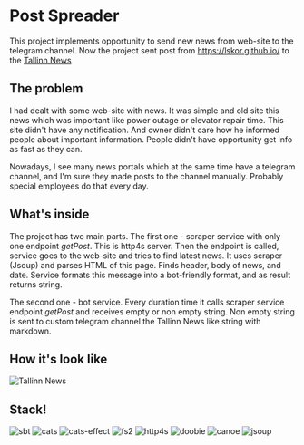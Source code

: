 Post Spreader
=============
This project implements opportunity to send new news from web-site to the telegram channel. Now the project sent post from https://lskor.github.io/ to the [Tallinn News](https://t.me/tallinn_newsss)

## The problem
I had dealt with some web-site with news. It was simple and old site this news which was important like power outage or elevator repair time. This site didn't have any notification. And owner didn't care how he informed people about important information. People didn't have opportunity get info as fast as they can.

Nowadays, I see many news portals which at the same time have a telegram channel, and I'm sure they made posts to the channel manually. Probably special employees do that every day.

## What's inside
The project has two main parts. The first one - scraper service with only one endpoint _getPost_. This is http4s server. Then the endpoint is called, service goes to the web-site and tries to find latest news. It uses scraper (Jsoup) and parses HTML of this page. Finds header, body of news, and date. Service formats this message into a bot-friendly format, and as result returns string.

The second one - bot service. Every duration time it calls scraper service endpoint _getPost_ and receives empty or non empty string. Non empty string is sent to custom telegram channel the Tallinn News like string with markdown.

## How it's look like

![Tallinn News](https://github.com/lskor/post-spreader/blob/master/img/tallinn_news.png?raw=true)

## Stack!

![sbt](https://github.com/lskor/post-spreader/blob/master/img/.png?raw=true)
![cats](https://github.com/lskor/post-spreader/blob/master/img/cats.png?raw=true)
![cats-effect](https://github.com/lskor/post-spreader/blob/master/img/cats-effect.png?raw=true)
![fs2](https://github.com/lskor/post-spreader/blob/master/img/fs2.png?raw=true)
![http4s](https://github.com/lskor/post-spreader/blob/master/img/http4s.png?raw=true)
![doobie](https://github.com/lskor/post-spreader/blob/master/img/doobie.png?raw=true)
![canoe](https://github.com/lskor/post-spreader/blob/master/img/canoe.png?raw=true)
![jsoup](https://github.com/lskor/post-spreader/blob/master/img/.png?raw=true)